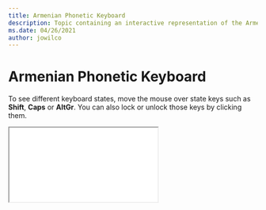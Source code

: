 ```yaml
--- 
title: Armenian Phonetic Keyboard 
description: Topic containing an interactive representation of the Armenian Phonetic Keyboard 
ms.date: 04/26/2021 
author: jowilco 
--- 
```

 
# Armenian Phonetic Keyboard 
 
To see different keyboard states, move the mouse over state keys such as **Shift**, **Caps** or **AltGr**. You can also lock or unlock those keys by clicking them. 
 
<iframe src="kbdarmph.html"></iframe> 
